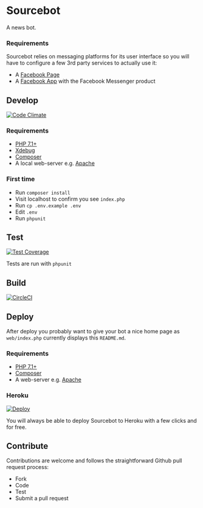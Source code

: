 # Sourcebot
A news bot.

### Requirements

Sourcebot relies on messaging platforms for its user interface so you will have to configure a few 3rd party services to actually use it:

- A [Facebook Page](https://web.facebook.com/pages/create)
- A [Facebook App](http://developer.facebook.com) with the Facebook Messenger product

## Develop
[![Code Climate](https://codeclimate.com/github/ejcnet/sourcebot/badges/gpa.svg)](https://codeclimate.com/github/ejcnet/sourcebot)

### Requirements
- [PHP 7.1+](http://php.net/downloads.php)
- [Xdebug](https://xdebug.org/download.php)
- [Composer](https://getcomposer.org/)
- A local web-server e.g. [Apache](https://www.apache.org/dyn/closer.cgi)


### First time

- Run `composer install`
- Visit localhost to confirm you see `index.php`
- Run `cp .env.example .env`
- Edit `.env`
- Run `phpunit`

## Test
[![Test Coverage](https://codeclimate.com/github/ejcnet/sourcebot/badges/coverage.svg)](https://codeclimate.com/github/ejcnet/sourcebot/coverage)

Tests are run with `phpunit`

## Build
[![CircleCI](https://circleci.com/gh/ejcnet/sourcebot.svg?style=svg)](https://circleci.com/gh/Ejcnet/sourcebot)

## Deploy

After deploy you probably want to give your bot a nice home page as `web/index.php` currently displays this `README.md`.

### Requirements
- [PHP 7.1+](http://php.net/downloads.php)
- [Composer](https://getcomposer.org/)
- A web-server e.g. [Apache](https://www.apache.org/dyn/closer.cgi)

### Heroku
[![Deploy](https://www.herokucdn.com/deploy/button.svg)](https://heroku.com/deploy)

You will always be able to deploy Sourcebot to Heroku with a few clicks and for free.

## Contribute

Contributions are welcome and follows the straightforward Github pull request process:

- Fork
- Code
- Test
- Submit a pull request
